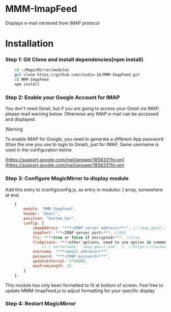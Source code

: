 # MMM-ImapFeed
Displays e-mail retrieved from IMAP protocol

# Installation
### Step 1: Git Clone and install dependencies(npm install)
```bash
    cd ~/MagicMirror/modules
    git clone https://github.com/studio-1b/MMM-ImapFeed.git
    cd MMM-ImapFeed
    npm install
```

### Step 2: Enable your Google Account for IMAP

You don't need Gmail, but if you are going to access your Gmail via IMAP, please read warning below.  Otherwise any IMAP e-mail can be accessed and displayed.

> [!WARNING]
> To enable IMAP for Google, you need to generate a different App password (than the one you use to login to Gmail), just for IMAP.  Same username is used in the configuration below.

[https://support.google.com/mail/answer/185833?hl=en](https://support.google.com/mail/answer/185833?hl=en)

### Step 3: Configure MagicMirror to display module

Add this entry to <MagicMirror root>/config/config.js, as entry in *modules: [* array, somewhere at end.

```js
    {
        module: "MMM-ImapFeed",
        header: "Gmail",
        position: "bottom_bar",
        config: {
            imapAddress: "***<IMAP server address>***", //'imap.gmail.com',
            imapPort: ***<IMAP server port>***, //993
            tls: ***<true or false if encrypted>***, //true
            tlsOptions: ***<other options, need to use option in comment below, for Gmail IMAP>***
                // { servername: 'imap.gmail.com', }, //https://stackoverflow.com/questions/59633564/cannot-connect-to-gmail-using-imap
            username: "***<email address>***",
            password: "***<IMAP password>***",
            updateInterval: 5*60000,
            maxFromLength: 15
        }
    },
```

This module has only been formatted to fit at bottom of screen.  Feel free to update MMM-ImapFeed.js to adjust formatting for your specific display

### Step 4: Restart MagicMirror
